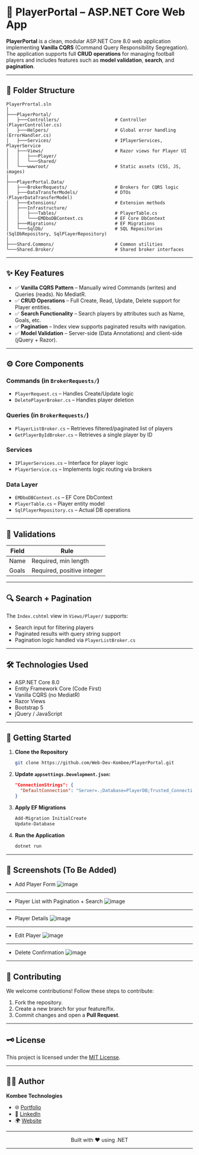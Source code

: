 
# 🧩 PlayerPortal – ASP.NET Core Web App

**PlayerPortal** is a clean, modular ASP.NET Core 8.0 web application implementing **Vanilla CQRS** (Command Query Responsibility Segregation). The application supports full **CRUD operations** for managing football players and includes features such as **model validation**, **search**, and **pagination**.

---

## 📁 Folder Structure

```
PlayerPrortal.sln
│
├───PlayerPortal/                        
│   ├───Controllers/                     # Controller (PlayerController.cs)
│   ├───Helpers/                         # Global error handling (ErrorHandler.cs)
│   ├───Services/                        # IPlayerServices, PlayerService
│   ├───Views/                           # Razor views for Player UI
│   │   ├───Player/
│   │   └───Shared/
│   └───wwwroot/                         # Static assets (CSS, JS, images)
│
├───PlayerPortal.Data/                   
│   ├───BrokerRequests/                  # Brokers for CQRS logic
│   ├───DataTransferModels/              # DTOs (PlayerDataTransferModel)
│   ├───Extensions/                      # Extension methods
│   ├───Infrastructure/                 
│   │   ├───Tables/                      # PlayerTable.cs
│   │   └───EMDboDBContext.cs            # EF Core DbContext
│   ├───Migrations/                      # EF Migrations
│   └───SqlDb/                           # SQL Repositories (SqlDbRepository, SqlPlayerRepository)
│
├───Shard.Commons/                       # Common utilities
└───Shared.Broker/                       # Shared broker interfaces
```

---

## ✨ Key Features

- ✅ **Vanilla CQRS Pattern** – Manually wired Commands (writes) and Queries (reads). No MediatR.
- ✅ **CRUD Operations** – Full Create, Read, Update, Delete support for Player entities.
- ✅ **Search Functionality** – Search players by attributes such as Name, Goals, etc.
- ✅ **Pagination** – Index view supports paginated results with navigation.
- ✅ **Model Validation** – Server-side (Data Annotations) and client-side (jQuery + Razor).

---

## ⚙️ Core Components

### Commands (in `BrokerRequests/`)
- `PlayerRequest.cs` – Handles Create/Update logic
- `DeletePlayerBroker.cs` – Handles player deletion

### Queries (in `BrokerRequests/`)
- `PlayerListBroker.cs` – Retrieves filtered/paginated list of players
- `GetPlayerByIdBroker.cs` – Retrieves a single player by ID

### Services
- `IPlayerServices.cs` – Interface for player logic
- `PlayerService.cs` – Implements logic routing via brokers

### Data Layer
- `EMDboDBContext.cs` – EF Core DbContext
- `PlayerTable.cs` – Player entity model
- `SqlPlayerRepository.cs` – Actual DB operations

---

## 🧪 Validations

| Field | Rule |
|-------|------|
| Name  | Required, min length |
| Goals | Required, positive integer |

---

## 🔍 Search + Pagination

The `Index.cshtml` view in `Views/Player/` supports:
- Search input for filtering players
- Paginated results with query string support
- Pagination logic handled via `PlayerListBroker.cs`

---

## 🛠️ Technologies Used

- ASP.NET Core 8.0 
- Entity Framework Core (Code First)
- Vanilla CQRS (no MediatR)
- Razor Views
- Bootstrap 5
- jQuery / JavaScript

---

## 🚀 Getting Started

1. **Clone the Repository**
   ```bash
   git clone https://github.com/Web-Dev-Kombee/PlayerPortal.git
   ```

2. **Update `appsettings.Development.json`:**
   ```json
   "ConnectionStrings": {
     "DefaultConnection": "Server=.;Database=PlayerDB;Trusted_Connection=True;"
   }
   ```

3. **Apply EF Migrations**
   ```bash
   Add-Migration InitialCreate
   Update-Database
   ```

4. **Run the Application**
   ```bash
   dotnet run
   ```

---

## 📸 Screenshots (To Be Added)

- Add Player Form
![image](https://github.com/user-attachments/assets/2cbdce5b-37fd-44ff-8a55-a3c7ae13cba7)

---

- Player List with Pagination + Search
![image](https://github.com/user-attachments/assets/d5508de8-af4c-4c25-b3b1-ba8fe8c08047)

---

- Player Details
![image](https://github.com/user-attachments/assets/4b4c1fe1-eff0-4ada-b3cb-b2622418dd99)

---

- Edit Player
![image](https://github.com/user-attachments/assets/dbe90540-d29c-46b3-9fea-3595b8abdfe2)

---

- Delete Confirmation
![image](https://github.com/user-attachments/assets/e3d87f7f-cf26-4173-a22a-11ae77528d3a)


---

## 🤝 **Contributing**

We welcome contributions! Follow these steps to contribute:

1. Fork the repository.
2. Create a new branch for your feature/fix.
3. Commit changes and open a **Pull Request**.

---
   
## 🗝 License

This project is licensed under the [MIT License](LICENSE).

---
## 👨‍💻 **Author**

**Kombee Technologies**

- 🌐 [Portfolio](https://github.com/kombee-technologies)
- 💼 [LinkedIn](https://in.linkedin.com/company/kombee-global)
- 🌍 [Website](https://www.kombee.com/)

---

<p align="center">
  Built with ❤️ using .NET 
</p>

---
